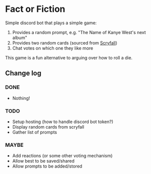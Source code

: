 # Fact or Fiction

Simple discord bot that plays a simple game:

1. Provides a random prompt, e.g. "The Name of Kanye West's next album"
2. Provides two random cards (sourced from [Scryfall](https://scryfall.com/))
3. Chat votes on which one they like more

This game is a fun alternative to arguing over how to roll a die.

## Change log

### DONE

- Nothing!
### TODO

- Setup hosting (how to handle discord bot token?)
- Display random cards from scryfall
- Gather list of prompts


### MAYBE

- Add reactions (or some other voting mechanism)
- Allow best to be saved/shared
- Allow prompts to be added/stored